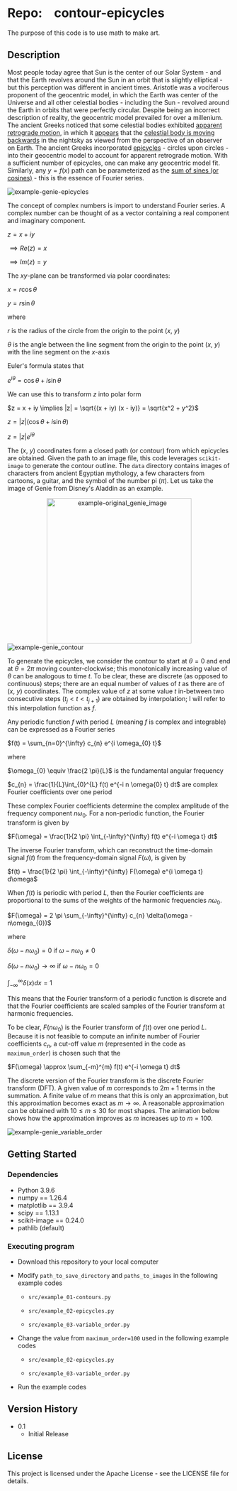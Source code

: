 # Repo:    contour-epicycles

The purpose of this code is to use math to make art. 

## Description

Most people today agree that Sun is the center of our Solar System - and that the Earth revolves around the Sun in an orbit that is slightly elliptical - but this perception was different in ancient times. Aristotle was a vociferous proponent of the geocentric model, in which the Earth was center of the Universe and all other celestial bodies - including the Sun - revolved around the Earth in orbits that were perfectly circular. Despite being an incorrect description of reality, the geocentric model prevailed for over a millenium. The ancient Greeks noticed that some celestial bodies exhibited [apparent retrograde motion](https://en.wikipedia.org/wiki/Apparent_retrograde_motion), in which it [appears]((https://upload.wikimedia.org/wikipedia/commons/7/70/Apparent_retrograde_motion_of_Mars_in_2003.gif)) that the [celestial body is moving backwards](https://upload.wikimedia.org/wikipedia/commons/f/f0/The_astronomical_explanation_for_Mercury_retrograde.webm) in the nightsky as viewed from the perspective of an observer on Earth. The ancient Greeks incorporated [epicycles](https://upload.wikimedia.org/wikipedia/commons/f/fb/Epicycle_and_deferent.svg) - circles upon circles - into their geocentric model to account for apparent retrograde motion. With a sufficient number of epicycles, one can make any geocentric model fit. Similarly, any $y=f(x)$ path can be parameterized as the [sum of sines (or cosines)](https://upload.wikimedia.org/wikipedia/commons/thumb/2/2b/Fourier_series_and_transform.gif/640px-Fourier_series_and_transform.gif) - this is the essence of Fourier series. 

![example-genie-epicycles](output/example_02-epicycles/genie-Epicycles.gif)


The concept of complex numbers is import to understand Fourier series. A complex number can be thought of as a vector containing a real component and imaginary component.

$z = x + iy$

  $\implies Re(z) = x$
  
  $\implies Im(z) = y$

The $xy$-plane can be transformed via polar coordinates:

$x = r \cos \theta$

$y = r \sin \theta$

where

$r$ is the radius of the circle from the origin to the point ($x$, $y$)

$\theta$ is the angle between the line segment from the origin to the point ($x$, $y$) with the line segment on the $x$-axis

Euler's formula states that

$e^{i \theta} = \cos \theta + i \sin \theta$


We can use this to transform $z$ into polar form

$z = x + iy \implies |z| = \sqrt{(x + iy) (x - iy)} = \sqrt{x^2 + y^2}$

$z = |z| (\cos \theta + i \sin \theta)$

$z = |z| e^{i \theta}$

The ($x$, $y$) coordinates form a closed path (or contour) from which epicycles are obtained. Given the path to an image file, this code leverages `scikit-image` to generate the contour outline. The `data` directory contains images of characters from ancient Egyptian mythology, a few characters from cartoons, a guitar, and the symbol of the number pi ($\pi$). Let us take the image of Genie from Disney's Aladdin as an example.

<div align="center">
  <img src="data/genie.png" alt="example-original_genie_image" width="327" />
</div>


<img title="" src="output/example_01-contours/genie-Contour.png" alt="example-genie_contour" data-align="center">


To generate the epicycles, we consider the contour to start at $\theta=0$ and end at $\theta=2 \pi$ moving counter-clockwise; this monotonically increasing value of $\theta$ can be analogous to time $t$. To be clear, these are discrete (as opposed to continuous) steps; there are an equal number of values of $t$ as there are of ($x$, $y$) coordinates. The complex value of $z$ at some value $t$ in-between two consecutive steps ($t_{j} < t < t_{j+1}$) are obtained by interpolation; I will refer to this interpolation function as $f$.

Any periodic function $f$ with period $L$ (meaning $f$ is complex and integrable) can be expressed as a Fourier series

$f(t) = \sum_{n=0}^{\infty} c_{n} e^{i \omega_{0} t}$

where

$\omega_{0} \equiv \frac{2 \pi}{L}$ is the fundamental angular frequency

$c_{n} = \frac{1}{L}\int_{0}^{L} f(t) e^{-i n \omega{0} t} dt$ are complex Fourier coefficients over one period

These complex Fourier coefficients determine the complex amplitude of the frequency component $n \omega_{0}$. For a non-periodic function, the Fourier transform is given by

$F(\omega) = \frac{1}{2 \pi} \int_{-\infty}^{\infty} f(t) e^{-i \omega t} dt$

The inverse Fourier transform, which can reconstruct the time-domain signal $f(t)$ from the frequency-domain signal $F(\omega)$, is given by

$f(t) = \frac{1}{2 \pi} \int_{-\infty}^{\infty} F(\omega) e^{i \omega t} d\omega$

When $f(t)$ is periodic with period $L$, then the Fourier coefficients are proportional to the sums of the weights of the harmonic frequencies $n\omega_{0}$.

$F(\omega) = 2 \pi \sum_{-\infty}^{\infty} c_{n} \delta(\omega - n\omega_{0})$

where

$\delta(\omega - n\omega_{0}) = 0$ if $\omega - n\omega_{0} \neq 0$

$\delta(\omega - n\omega_{0}) \rightarrow \infty$ if $\omega - n\omega_{0} = 0$

$\int_{-\infty}^{\infty} \delta(x) dx = 1$

This means that the Fourier transform of a periodic function is discrete and that the Fourier coefficients are scaled samples of the Fourier transform at harmonic frequencies.

To be clear, $F(n\omega_{0})$ is the Fourier transform of $f(t)$ over one period $L$. Because it is not feasible to compute an infinite number of Fourier coefficients $c_{n}$, a cut-off value $m$ (represented in the code as `maximum_order`) is chosen such that the 

$F(\omega) \approx \sum_{-m}^{m} f(t) e^{-i \omega t} dt$

The discrete version of the Fourier transform is the discrete Fourier transform (DFT). A given value of $m$ corresponds to $2m+1$ terms in the summation. A finite value of $m$ means that this is only an approximation, but this approximation becomes exact as $m \rightarrow \infty$. A reasonable approximation can be obtained with $10 \leq m \leq 30$ for most shapes. The animation below shows how the approximation improves as $m$ increases up to $m=100$.


![example-genie_variable_order](output/example_03-variable_order/genie-VariableOrder.gif)


## Getting Started

### Dependencies

* Python 3.9.6
* numpy == 1.26.4
* matplotlib == 3.9.4
* scipy == 1.13.1
* scikit-image == 0.24.0
* pathlib (default)

### Executing program

* Download this repository to your local computer

* Modify `path_to_save_directory` and `paths_to_images` in  the following example codes
  
  * `src/example_01-contours.py`
  
  * `src/example_02-epicycles.py`
  
  * `src/example_03-variable_order.py`

* Change the value from `maximum_order=100` used  in the following example codes
  
  * `src/example_02-epicycles.py`
  
  * `src/example_03-variable_order.py`

* Run the example codes

## Version History

* 0.1
  * Initial Release

## License

This project is licensed under the Apache License - see the LICENSE file for details. 

